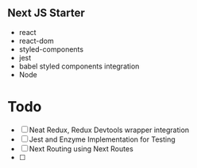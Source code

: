## Next JS Starter

- react
- react-dom
- styled-components
- jest
- babel styled components integration
- Node


# Todo 

- [ ] Neat Redux, Redux Devtools wrapper integration
- [ ] Jest and Enzyme Implementation for Testing
- [ ] Next Routing using Next Routes
- [ ]  
